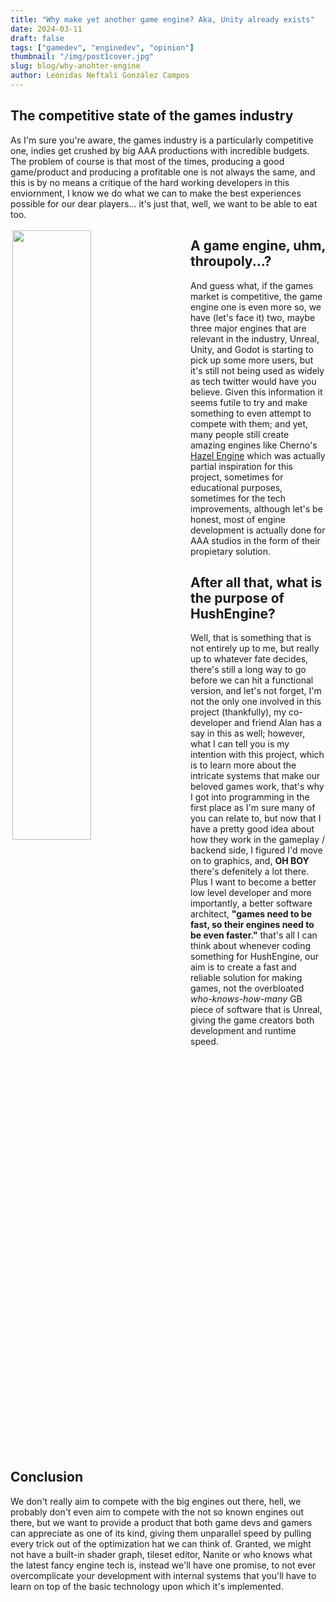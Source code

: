 ```yaml
---
title: "Why make yet another game engine? Aka, Unity already exists"
date: 2024-03-11
draft: false
tags: ["gamedev", "enginedev", "opinion"]
thumbnail: "/img/post1cover.jpg"
slug: blog/why-anohter-engine
author: Leónidas Neftalí González Campos
---
```

## The competitive state of the games industry
As I'm sure you're aware, the games industry is a particularly competitive one, indies get crushed by big AAA productions with incredible budgets. The problem of course is that most of the times, producing a good game/product and producing a profitable one is not always the same, and this is by no means a critique of the hard working developers in this enviornment, I know we do what we can to make the best experiences possible for our dear players... it's just that, well, we want to be able to eat too.

<img name="hazel" align="left" style="padding: 3px 30px 3px 3px;" src="https://hazelengine.com/images/Hazel-2023.2-Screenshot_huda087e3f95812a96d2373c8ea820d639_197486_753x548_resize_q90_h2_box.webp" width="50%" height="50%"></img>

## A game engine, uhm, throupoly...?

And guess what, if the games market is competitive, the game engine one is even more so, we have (let's face it) two, maybe three major engines that are relevant in the industry, Unreal, Unity, and Godot is starting to pick up some more users, but it's still not being used as widely as tech twitter would have you believe. Given this information it seems futile to try and make something to even attempt to compete with them; and yet, many people still create amazing engines like Cherno's [Hazel Engine](https://hazelengine.com/) which was actually partial inspiration for this project, sometimes for educational purposes, sometimes for the tech improvements, although let's be honest, most of engine development is actually done for AAA studios in the form of their propietary solution.
<br/>

## After all that, what is the purpose of HushEngine?
Well, that is something that is not entirely up to me, but really up to whatever fate decides, there's still a long way to go before we can hit a functional version, and let's not forget, I'm not the only one involved in this project (thankfully), my co-developer and friend Alan has a say in this as well; however, what I can tell you is my intention with this project, which is to learn more about the intricate systems that make our beloved games work, that's why I got into programming in the first place as I'm sure many of you can relate to, but now that I have a pretty good idea about how they work in the gameplay / backend side, I figured I'd move on to graphics, and, <b>OH BOY</b> there's defenitely a lot there. Plus I want to become a better low level developer and more importantly, a better software architect, <b>"games need to be fast, so their engines need to be even faster."</b> that's all I can think about whenever coding something for HushEngine, our aim is to create a fast and reliable solution for making games, not the overbloated <i>who-knows-how-many</i> GB piece of software that is Unreal, giving the game creators both development and runtime speed.
<br clear="left">

## Conclusion
We don't really aim to compete with the big engines out there, hell, we probably don't even aim to compete with the not so known engines out there, but we want to provide a product that both game devs and gamers can appreciate as one of its kind, giving them unparallel speed by pulling every trick out of the optimization hat we can think of. Granted, we might not have a built-in shader graph, tileset editor, Nanite or who knows what the latest fancy engine tech is, instead we'll have one promise, to not ever overcomplicate your development with internal systems that you'll have to learn on top of the basic technology upon which it's implemented.
